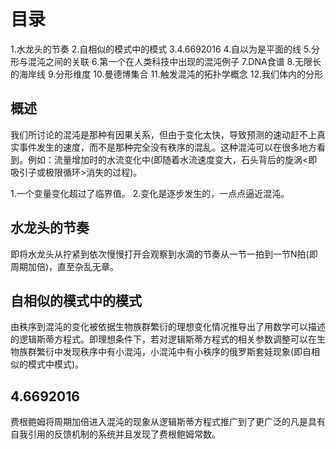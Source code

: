 # 目录
1.水龙头的节奏
2.自相似的模式中的模式
3.4.6692016
4.自以为是平面的线
5.分形与混沌之间的关联
6.第一个在人类科技中出现的混沌例子
7.DNA食谱
8.无限长的海岸线
9.分形维度
10.曼德博集合
11.触发混沌的拓扑学概念
12.我们体内的分形

## 概述
我们所讨论的混沌是那种有因果关系，但由于变化太快，导致预测的速动赶不上真实事件发生的速度，而不是那种完全没有秩序的混乱。这种混沌可以在很多地方看到。例如：流量增加时的水流变化中(即随着水流速度变大，石头背后的旋涡<即吸引子或极限循环>消失的过程)。

1.一个变量变化超过了临界值。
2.变化是逐步发生的，一点点逼近混沌。

## 水龙头的节奏
即将水龙头从拧紧到依次慢慢打开会观察到水滴的节奏从一节一拍到一节N拍(即周期加倍)，直至杂乱无章。

## 自相似的模式中的模式
由秩序到混沌的变化被依据生物族群繁衍的理想变化情况推导出了用数学可以描述的逻辑斯蒂方程式。即理想条件下，若对逻辑斯蒂方程式的相关参数调整可以在生物族群繁衍中发现秩序中有小混沌，小混沌中有小秩序的俄罗斯套娃现象(即自相似的模式中模式)。

## 4.6692016
费根鲍姆将周期加倍进入混沌的现象从逻辑斯蒂方程式推广到了更广泛的凡是具有自我引用的反馈机制的系统并且发现了费根鲍姆常数。

